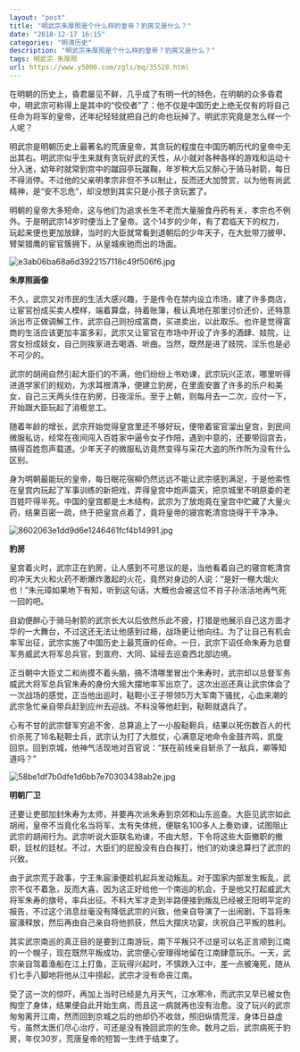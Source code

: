 ```yaml
---
layout: "post"
title: "明武宗朱厚照是个什么样的皇帝？豹房又是什么？"
date: "2018-12-17 16:15"
categories: "明清历史"
description: "明武宗朱厚照是个什么样的皇帝？豹房又是什么？"
tags: 明武宗 朱厚照
url: https://www.y5000.com/zgls/mq/35528.html
---
```






在明朝的历史上，昏君屡见不鲜，几乎成了有明一代的特色，在明朝的众多昏君中，明武宗可称得上是其中的“佼佼者”了：他不仅是中国历史上绝无仅有的将自己任命为将军的皇帝，还年纪轻轻就把自己的命也玩掉了。明武宗究竟是怎么样一个人呢？

明武宗是明朝历史上最著名的荒唐皇帝，其贪玩的程度在中国历朝历代的皇帝中无出其右。明武宗似乎生来就有贪玩好武的天性，从小就对各种各样的游戏和运动十分入迷，幼年时就常到宫中的蹴园亭玩蹴鞠，年岁稍大后又醉心于骑马射箭，每日不得消停。不过他的父亲明孝宗非但不予以制止，反而还大加赞赏，以为他有尚武精神，是“安不忘危”，却没想到其实只是小孩子贪玩罢了。

明朝的皇帝大多短命，这与他们为追求长生不老而大量服食丹药有关，孝宗也不例外。于是明武宗14岁时便当上了皇帝。这个14岁的少年，有了君临天下的权力，玩起来便也更加放肆，当时的大臣就常看到退朝后的少年天子，在大批带刀披甲、臂架猎鹰的宦官簇拥下，从皇城疾驰而出的场面。

![e3ab06ba68a6d3922157118c49f506f6.jpg](https://img.y5000.com/uploads/allimg/181023/e3ab06ba68a6d3922157118c49f506f6.jpg)

 **朱厚照画像**

不久，武宗又对市民的生活大感兴趣，于是传令在禁内设立市场，建了许多商店，让宦官扮成买卖人模样，端着算盘，持着账簿，极认真地在那里讨价还价，还特意派出市正做调解工作，武宗自己则扮成富商，买进卖出，以此取乐。也许是觉得富商的生活应该更加丰富多彩，武宗又让宦官在市场中开设了许多的酒肆、妓院，让宫女扮成妓女，自己则挨家进去喝酒、听曲。当然，既然是进了妓院，淫乐也是必不可少的。

武宗的胡闹自然引起大臣们的不满，他们纷纷上书劝谏，武宗玩兴正浓，哪里听得进道学家们的规劝，为求耳根清净，便建立豹房，在里面安置了许多的乐户和美女，自己三天两头住在豹房，日夜淫乐。至于上朝，则每月去一二次，应付一下，开始跟大臣玩起了消极怠工。  

随着年龄的增长，武宗开始觉得皇宫里还不够好玩，便带着宦官溜出皇宫，到民间微服私访，经常在夜间闯入百姓家中逼令女子作陪，遇到中意的，还要带回宫去，搞得百姓怨声载道。少年天子的微服私访竟然变得与采花大盗的所作所为没有什么区别。

身为明朝最能玩的皇帝，每日眠花宿柳仍然远远不能让武宗感到满足，于是他索性在皇宫内玩起了军事训练的新把戏，弄得皇宫中炮声震天，把京城里不明原委的老百姓吓得半死。中国的皇宫都是土木结构，武宗为了放炮竟在皇宫中贮藏了大量火药，结果百密一疏，终于把皇宫点着了，竟将皇帝的寝宫乾清宫烧得干干净净。

![8602063e1dd9d6e1246461fcf4b14991.jpg](https://img.y5000.com/uploads/allimg/181023/8602063e1dd9d6e1246461fcf4b14991.jpg)

 **豹房**

皇宫着火时，武宗正在豹房，让人感到不可思议的是，当他看着自己的寝宫乾清宫的冲天大火和火药不断爆炸激起的火花，竟然对身边的人说：“是好一棚大烟火也！”朱元璋如果地下有知，听到这句话，大概也会被这位不肖子孙活活地再气死一回的吧。

自幼便醉心于骑马射箭的武宗长大以后依然乐此不疲，打猎是他展示自己这方面才华的一大舞台，不过这还无法让他感到过瘾，战场更让他向往。为了让自己有机会率军出征，武宗实施了中国历史上最荒唐的任命。一日，武宗下诏任命朱寿为总督军务威武大将军总兵官，到宣府、大同、延绥去巡查西北部边境。

正当朝中大臣丈二和尚摸不着头脑，搞不清哪里冒出个朱寿时，武宗却以总督军务威武大将军总兵官朱寿的身份大摇大摆地率军出京了。这次出巡还真让武宗体会了一次战场的感觉，正当他出巡时，鞑靼小王子带领5万大军南下骚扰，心血来潮的武宗急忙亲自带兵赶到应州去迎战。不料没等他赶到，鞑靼就退兵了。

心有不甘的武宗督军穷追不舍，总算追上了一小股鞑靼兵，结果以死伤数百人的代价杀死了16名鞑靼士兵，武宗认为打了大胜仗，心满意足地命令金鼓齐鸣，凯旋回京。回到京城，他神气活现地对百官说：“朕在前线亲自斩杀了一敌兵，卿等知道吗？”

![58be1df7b0dfe1d6bb7e70303438ab2e.jpg](https://img.y5000.com/uploads/allimg/181023/58be1df7b0dfe1d6bb7e70303438ab2e.jpg)

 **明朝厂卫**

还要让吏部加封朱寿为太师，并要再次派朱寿到京郊和山东巡查。大臣见武宗如此胡闹，皇帝不当竟化名当将军，太有失体统，便联名100多人上奏劝谏，试图阻止武宗的胡闹行为。武宗听说大臣联名劝谏，不由大怒，下令将这些大臣撤职的撤职，廷杖的廷杖。不过，大臣们的屁股没有白白挨打，他们的劝谏总算扫了武宗的兴致。

由于武宗荒于政事，宁王朱宸濠便趁机起兵发动叛乱。对于国家内部发生叛乱，武宗不仅不着急，反而大喜，因为这正好给他一个南巡的机会，于是他又打起威武大将军朱寿的旗号，率兵出征。不料大军才走到半路便接到叛乱已经被王阳明平定的报告，不过这个消息丝毫没有降低武宗的兴致，他亲自导演了一出闹剧，下旨将朱宸濠释放，然后再由自己亲自将他抓获，然后大摆庆功宴，庆祝自己平叛的胜利。

其实武宗南巡的真正目的是要到江南游玩，南下平叛只不过是可以名正言顺到江南的一个幌子，现在既然平叛成功，武宗便心安理得地留在江南肆意玩乐。一天，武宗亲自驾着渔船在江上打鱼，正玩得兴起时，不慎跌入江中，差一点被淹死，随从们七手八脚地将他从江中捞起，武宗才没有命丧江南。

受了这一次的惊吓，再加上当时已经是九月天气，江水寒冷，而武宗又早已被女色掏空了身体，结果便自此开始生病，而且这一病就再也没有治愈。没了玩兴的武宗匆匆离开江南，然而回到京城之后的他却仍不收敛，照旧纵情荒淫，身体日益虚亏，虽然太医们尽心治疗，可还是没有挽回武宗的生命。数月之后，武宗病死于豹房，年仅30岁，荒唐皇帝的短暂一生终于结束了。
